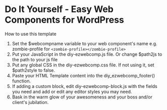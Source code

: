 # Do It Yourself - Easy Web Components for WordPress

How to use this template

1. Set the $webcompname variable to your web component's name e.g. zombie-profile for `<zombie-profile></zombie-profile>`
2. Put your JavaScript in the diy-ezwebcomp.js file. Or change $path2js to the path to your js file
3. Put any global CSS in the diy-ezwebcomp.css file. If not using it, set $path2style to false.
4. Paste your HTML Template content into the diy_ezwebcomp_footer() function.
5. If adding a custom block, edit diy-ezwebcomp-block.js with the fields you need and add or edit any editor styles you may need.
6. Bask in the warm glow of your awesomeness and your boss and/or client's jubilation.
